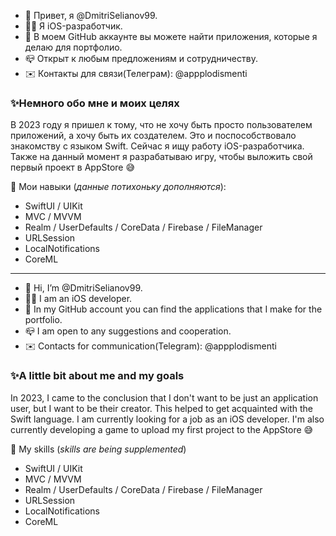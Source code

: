 - 👋 Привет, я @DmitriSelianov99.
- 👨‍💻 Я iOS-разработчик. 
- 👻 В моем GitHub аккаунте вы можете найти приложения, которые я делаю для портфолио.
- 📪 Открыт к любым предложениям и сотрудничеству.
- ✉️ Контакты для связи(Телеграм): @appplodismenti

### ✨Немного обо мне и моих целях
В 2023 году я пришел к тому, что не хочу быть просто пользователем приложений, а хочу быть их создателем. Это и поспособствовало знакомству с языком Swift. 
Сейчас я ищу работу iOS-разработчика.
Также на данный момент я разрабатываю игру, чтобы выложить свой первый проект в AppStore 😅

💪 Мои навыки (_данные потихоньку дополняются_):
 - SwiftUI / UIKit
 - MVC / MVVM
 - Realm / UserDefaults / CoreData / Firebase / FileManager
 - URLSession
 - LocalNotifications
 - CoreML

---

- 👋 Hi, I’m @DmitriSelianov99.
- 👨‍💻 I am an iOS developer. 
- 👻 In my GitHub account you can find the applications that I make for the portfolio.
- 📪 I am open to any suggestions and cooperation.
- ✉️ Contacts for communication(Telegram): @appplodismenti

### ✨A little bit about me and my goals
In 2023, I came to the conclusion that I don't want to be just an application user, but I want to be their creator. This helped to get acquainted with the Swift language. 
I am currently looking for a job as an iOS developer.
I'm also currently developing a game to upload my first project to the AppStore 😅

💪 My skills (_skills are being supplemented_)
- SwiftUI / UIKit
 - MVC / MVVM
 - Realm / UserDefaults / CoreData / Firebase / FileManager
 - URLSession
 - LocalNotifications
 - CoreML

<!---
DmitriSelianov99/DmitriSelianov99 is a ✨ special ✨ repository because its `README.md` (this file) appears on your GitHub profile.
You can click the Preview link to take a look at your changes.
--->
